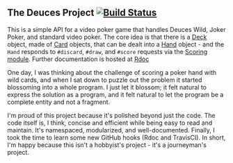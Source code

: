 The Deuces Project [![Build Status](https://secure.travis-ci.org/marktabler/deuces.png)](http://travis-ci.org/koraktor/deuces)
------------------

This is a simple API for a video poker game that handles Deuces Wild, Joker Poker, and standard video poker. The core idea is that there is a [Deck](https://github.com/marktabler/deuces/blob/master/lib/deuces/deck.rb) object, made of [Card](https://github.com/marktabler/deuces/blob/master/lib/deuces/card.rb) objects, that can be dealt into a [Hand](https://github.com/marktabler/deuces/blob/master/lib/deuces/hand.rb) object - and the `Hand` responds to `#discard`, `#draw`, and `#score` requests via the [Scoring module](https://github.com/marktabler/deuces/blob/master/lib/deuces/scoring.rb). Further documentation is hosted at [Rdoc](http://rubydoc.info/github/marktabler/deuces/master/frames)

One day, I was thinking about the challenge of scoring a poker hand with wild cards, and when I sat down to puzzle out the problem it started blossoming into a whole program. I just let it blossom; it felt natural to express the solution as a program, and it felt natural to let the program be a complete entity and not a fragment.

I'm proud of this project because it's polished beyond just the code. The code itself is, I think, concise and efficient while being easy to read and maintain. It's namespaced, modularized, and well-documented. Finally, I took the time to learn some new GitHub hooks (Rdoc and TravisCI). In short, I'm happy because this isn't a hobbyist's project - it's a journeyman's project.
